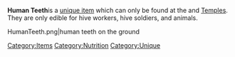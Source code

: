 **Human Teeth**is a [unique item](Unique_Items.md "wikilink") which can
only be found at the [](Throne_of_the_Bugmaster.md) and [](02%20-%20Projects%20&%20Wikis/Kenshi/Kenshi%20Wiki/Kenshi%20Wiki%20Template/The_Holy_Nation.md) [Temples](Temple.md "wikilink"). They
are only edible for hive workers, hive soldiers, and animals.

HumanTeeth.png\|human teeth on the ground

[Category:Items](Category:Items "wikilink")
[Category:Nutrition](Category:Nutrition "wikilink")
[Category:Unique](Category:Unique "wikilink")